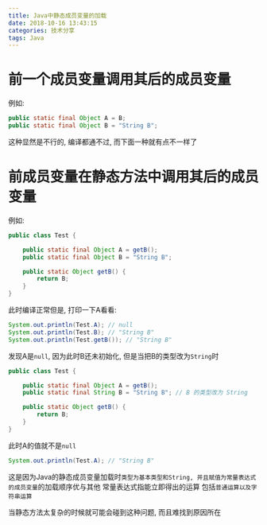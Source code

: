```yaml
---
title: Java中静态成员变量的加载
date: 2018-10-16 13:43:15
categories: 技术分享
tags: Java
---
```


# 前一个成员变量调用其后的成员变量
例如:
```Java
public static final Object A = B;
public static final Object B = "String B";
```
这种显然是不行的, 编译都通不过, 而下面一种就有点不一样了

# 前成员变量在静态方法中调用其后的成员变量
例如:
```Java
public class Test {

    public static final Object A = getB();
    public static final Object B = "String B";

    public static Object getB() {
        return B;
    }
}
```
此时编译正常但是, 打印一下A看看:
```Java
System.out.println(Test.A); // null
System.out.println(Test.B); // "String B"
System.out.println(Test.getB()); // "String B"
```
发现A是`null`, 因为此时B还未初始化, 但是当把B的类型改为`String`时
```Java
public class Test {

    public static final Object A = getB();
    public static final String B = "String B"; // B 的类型改为 String

    public static Object getB() {
        return B;
    }
}
```
此时A的值就不是`null`
```Java
System.out.println(Test.A); // "String B"
```
这是因为Java的静态成员变量加载时`类型为基本类型和String, 并且赋值为常量表达式的成员变量`的加载顺序优与其他
常量表达式指能立即得出的运算 包括`普通运算以及字符串运算`


当静态方法太复杂的时候就可能会碰到这种问题, 而且难找到原因所在


